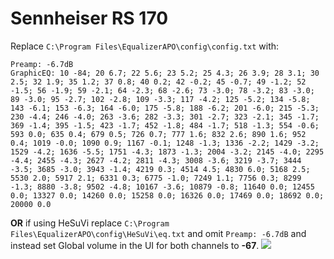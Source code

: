 # Sennheiser RS 170
Replace `C:\Program Files\EqualizerAPO\config\config.txt` with:
```
Preamp: -6.7dB
GraphicEQ: 10 -84; 20 6.7; 22 5.6; 23 5.2; 25 4.3; 26 3.9; 28 3.1; 30 2.5; 32 1.9; 35 1.2; 37 0.8; 40 0.2; 42 -0.2; 45 -0.7; 49 -1.2; 52 -1.5; 56 -1.9; 59 -2.1; 64 -2.3; 68 -2.6; 73 -3.0; 78 -3.2; 83 -3.0; 89 -3.0; 95 -2.7; 102 -2.8; 109 -3.3; 117 -4.2; 125 -5.2; 134 -5.8; 143 -6.1; 153 -6.3; 164 -6.0; 175 -5.8; 188 -6.2; 201 -6.0; 215 -5.3; 230 -4.4; 246 -4.0; 263 -3.6; 282 -3.3; 301 -2.7; 323 -2.1; 345 -1.7; 369 -1.4; 395 -1.5; 423 -1.7; 452 -1.8; 484 -1.7; 518 -1.3; 554 -0.6; 593 0.0; 635 0.4; 679 0.5; 726 0.7; 777 1.6; 832 2.6; 890 1.6; 952 0.4; 1019 -0.0; 1090 0.9; 1167 -0.1; 1248 -1.3; 1336 -2.2; 1429 -3.2; 1529 -4.2; 1636 -5.5; 1751 -4.3; 1873 -1.3; 2004 -3.2; 2145 -4.0; 2295 -4.4; 2455 -4.3; 2627 -4.2; 2811 -4.3; 3008 -3.6; 3219 -3.7; 3444 -3.5; 3685 -3.0; 3943 -1.4; 4219 0.3; 4514 4.5; 4830 6.0; 5168 2.5; 5530 2.0; 5917 2.1; 6331 0.3; 6775 -1.0; 7249 1.1; 7756 0.3; 8299 -1.3; 8880 -3.8; 9502 -4.8; 10167 -3.6; 10879 -0.8; 11640 0.0; 12455 0.0; 13327 0.0; 14260 0.0; 15258 0.0; 16326 0.0; 17469 0.0; 18692 0.0; 20000 0.0
```
**OR** if using HeSuVi replace `C:\Program Files\EqualizerAPO\config\HeSuVi\eq.txt` and omit `Preamp: -6.7dB` and instead set Global volume in the UI for both channels to **-67**.
![](https://raw.githubusercontent.com/jaakkopasanen/AutoEq/master/results/SBAF-Serious/headphoncecom/onear/Sennheiser%20RS%20170/Sennheiser%20RS%20170.png)